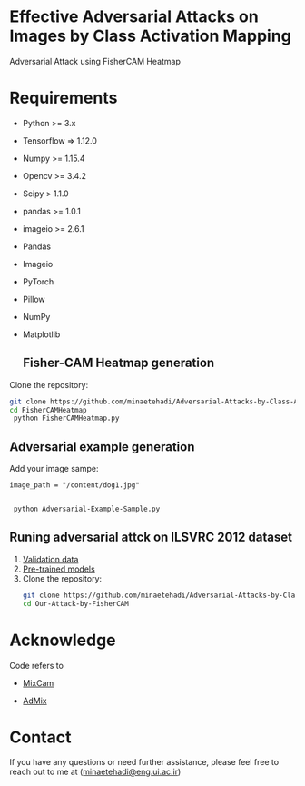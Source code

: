 # Effective Adversarial Attacks on Images by Class Activation Mapping
Adversarial Attack using FisherCAM Heatmap



# Requirements
- Python >= 3.x
- Tensorflow => 1.12.0 
- Numpy >= 1.15.4
- Opencv >= 3.4.2
- Scipy > 1.1.0
- pandas >= 1.0.1
- imageio >= 2.6.1
- Pandas 
- Imageio
- PyTorch
- Pillow
- NumPy
- Matplotlib


  ## Fisher-CAM Heatmap generation

 Clone the repository:
   ```bash
   git clone https://github.com/minaetehadi/Adversarial-Attacks-by-Class-Activation-Mapping.git
   cd FisherCAMHeatmap
    python FisherCAMHeatmap.py
```

   ## Adversarial example generation

 Add your image sampe: 
```
image_path = "/content/dog1.jpg"
```
   ```bash
 
    python Adversarial-Example-Sample.py
```

  ## Runing adversarial attck on ILSVRC 2012 dataset 
1. [Validation data](https://github.com/minaetehadi/Adversarial-Attacks-by-Class-Activation-Mapping/blob/main/validation.csv)
2. [Pre-trained models](https://github.com/minaetehadi/Adversarial-Attacks-by-Class-Activation-Mapping/tree/main/DNNModels)
3. Clone the repository:
   ```bash
   git clone https://github.com/minaetehadi/Adversarial-Attacks-by-Class-Activation-Mapping.git
   cd Our-Attack-by-FisherCAM

   
# Acknowledge
Code refers to 
- [MixCam](https://github.com/LongTerm417/MixCam)

- [AdMix](https://github.com/JHL-HUST/Admix)

# Contact 
If you have any questions or need further assistance, please feel free to reach out to me at  (minaetehadi@eng.ui.ac.ir)


